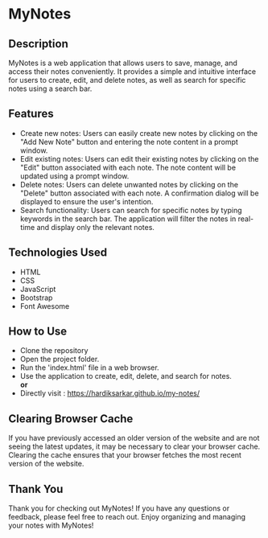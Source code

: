 # MyNotes

## Description

MyNotes is a web application that allows users to save, manage, and access their notes conveniently. It provides a simple and intuitive interface for users to create, edit, and delete notes, as well as search for specific notes using a search bar.

## Features

- Create new notes: Users can easily create new notes by clicking on the "Add New Note" button and entering the note content in a prompt window.
- Edit existing notes: Users can edit their existing notes by clicking on the "Edit" button associated with each note. The note content will be updated using a prompt window.
- Delete notes: Users can delete unwanted notes by clicking on the "Delete" button associated with each note. A confirmation dialog will be displayed to ensure the user's intention.
- Search functionality: Users can search for specific notes by typing keywords in the search bar. The application will filter the notes in real-time and display only the relevant notes.

## Technologies Used

- HTML
- CSS
- JavaScript
- Bootstrap
- Font Awesome

## How to Use
- Clone the repository
- Open the project folder.
- Run the 'index.html' file in a web browser.
- Use the application to create, edit, delete, and search for notes. <br>
                    <b>or</b>  <br>
- Directly visit : https://hardiksarkar.github.io/my-notes/

## Clearing Browser Cache

If you have previously accessed an older version of the website and are not seeing the latest updates, it may be necessary to clear your browser cache. Clearing the cache ensures that your browser fetches the most recent version of the website.

## Thank You

Thank you for checking out MyNotes! If you have any questions or feedback, please feel free to reach out. Enjoy organizing and managing your notes with MyNotes!

